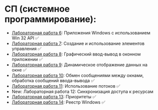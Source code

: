 # СП (системное программирование):

- [Лабораторная работа 6](https://github.com/gaykov/bsuir/tree/master/SP/Lab1): Приложения Windows с использованием Win 32 API :white_check_mark:
- [Лабораторная работа 7](https://github.com/gaykov/bsuir/tree/master/SP/Lab2): Создание и использование элементов управления :white_check_mark:
- [Лабораторная работа 8](https://github.com/gaykov/bsuir/tree/master/SP/Lab3): Графический ввод-вывод в оконном приложении :white_check_mark:
- [Лабораторная работа 9](https://github.com/gaykov/bsuir/tree/master/SP/Lab4): Динамическое отображение данных на окне :white_check_mark:
- [Лабораторная работа 10](https://github.com/gaykov/bsuir/tree/master/SP/Lab5): Обмен сообщениями между окнами, обработка сообщений ввода-вывода :white_check_mark:
- [Лабораторная работа 11](https://github.com/gaykov/bsuir/tree/master/SP/Lab6): Использование потоков :white_check_mark:
- New: Лабораторная работа 12: Синхронизация доступа к ресурсам
- [Лабораторная работа 13](https://github.com/gaykov/bsuir/tree/master/SP/Lab8): Приоритеты :white_check_mark:
- [Лабораторная работа 14](https://github.com/gaykov/bsuir/tree/master/SP/Lab9): Реестр Windows :white_check_mark:
